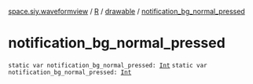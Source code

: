 [space.siy.waveformview](../../index.md) / [R](../index.md) / [drawable](index.md) / [notification_bg_normal_pressed](./notification_bg_normal_pressed.md)

# notification_bg_normal_pressed

`static var notification_bg_normal_pressed: `[`Int`](https://kotlinlang.org/api/latest/jvm/stdlib/kotlin/-int/index.html)
`static var notification_bg_normal_pressed: `[`Int`](https://kotlinlang.org/api/latest/jvm/stdlib/kotlin/-int/index.html)